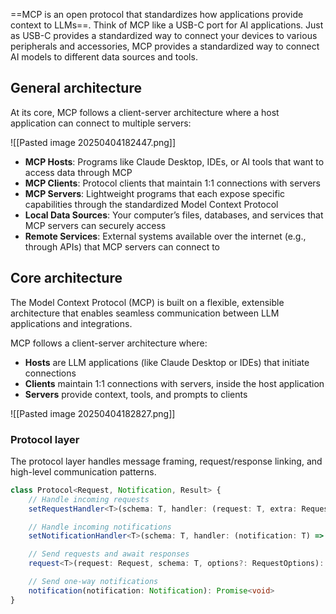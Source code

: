 ==MCP is an open protocol that standardizes how applications provide context to LLMs==. Think of MCP like a USB-C port for AI applications. Just as USB-C provides a standardized way to connect your devices to various peripherals and accessories, MCP provides a standardized way to connect AI models to different data sources and tools.

## General architecture

At its core, MCP follows a client-server architecture where a host application can connect to multiple servers:

![[Pasted image 20250404182447.png]]

- **MCP Hosts**: Programs like Claude Desktop, IDEs, or AI tools that want to access data through MCP
- **MCP Clients**: Protocol clients that maintain 1:1 connections with servers
- **MCP Servers**: Lightweight programs that each expose specific capabilities through the standardized Model Context Protocol
- **Local Data Sources**: Your computer’s files, databases, and services that MCP servers can securely access
- **Remote Services**: External systems available over the internet (e.g., through APIs) that MCP servers can connect to

## Core architecture

The Model Context Protocol (MCP) is built on a flexible, extensible architecture that enables seamless communication between LLM applications and integrations.

MCP follows a client-server architecture where:

- **Hosts** are LLM applications (like Claude Desktop or IDEs) that initiate connections
- **Clients** maintain 1:1 connections with servers, inside the host application
- **Servers** provide context, tools, and prompts to clients

![[Pasted image 20250404182827.png]]

### Protocol layer

The protocol layer handles message framing, request/response linking, and high-level communication patterns.

```typescript
class Protocol<Request, Notification, Result> {
    // Handle incoming requests
    setRequestHandler<T>(schema: T, handler: (request: T, extra: RequestHandlerExtra) => Promise<Result>): void

    // Handle incoming notifications
    setNotificationHandler<T>(schema: T, handler: (notification: T) => Promise<void>): void

    // Send requests and await responses
    request<T>(request: Request, schema: T, options?: RequestOptions): Promise<T>

    // Send one-way notifications
    notification(notification: Notification): Promise<void>
}
```



